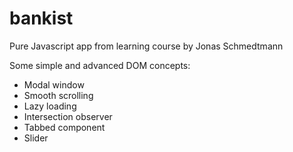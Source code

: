 # bankist

Pure Javascript app from learning course by Jonas Schmedtmann

Some simple and advanced DOM concepts:

- Modal window
- Smooth scrolling
- Lazy loading
- Intersection observer
- Tabbed component
- Slider
